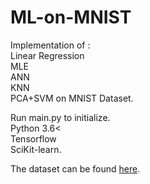 # ML-on-MNIST
Implementation of : \
Linear Regression\
MLE\
ANN\
KNN\
PCA+SVM on MNIST Dataset.

Run main.py to initialize.\
Python 3.6<\
Tensorflow\
SciKit-learn.

The dataset can be found [here](https://drive.google.com/file/d/1bKA5JP-ok8aiZRHv1swzQ5gHn7EW8tq9/view?usp=sharing).
